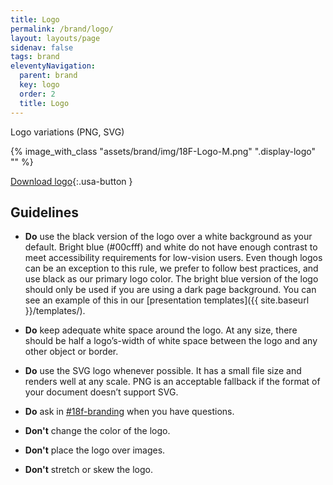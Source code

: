 ```yaml
---
title: Logo
permalink: /brand/logo/
layout: layouts/page
sidenav: false
tags: brand
eleventyNavigation:
  parent: brand
  key: logo
  order: 2
  title: Logo
---
```


Logo variations (PNG, SVG)

{% image_with_class "assets/brand/img/18F-Logo-M.png" ".display-logo" "" %}

[Download logo]({{"/brand/assets/dist/18F_Logo.zip"}}){:.usa-button }

## Guidelines

*	**Do** use the black version of the logo over a white background as your default. Bright blue (#00cfff) and white do not have enough contrast to meet accessibility requirements for low-vision users. Even though logos can be an exception to this rule, we prefer to follow best practices, and use black as our primary logo color. The bright blue version of the logo should only be used if you are using a dark page background. You can see an example of this in our [presentation templates]({{ site.baseurl }}/templates/).

*	**Do** keep adequate white space around the logo. At any size, there should be half a logo&rsquo;s-width of white space between the logo and any other object or border.

*	**Do** use the SVG logo whenever possible. It has a small file size and renders well at any scale. PNG is an acceptable fallback if the format of your document doesn&rsquo;t support SVG.

*	**Do** ask in [#18f-branding](https://gsa-tts.slack.com/archives/C04B8KGCZ) when you have questions.

*	**Don't** change the color of the logo.

*	**Don't** place the logo over images.

*	**Don't** stretch or skew the logo.
